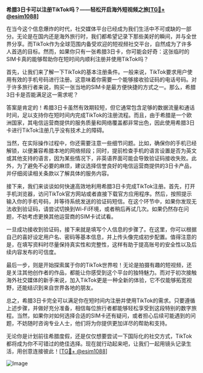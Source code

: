 **希腊3日卡可以注册TikTok吗？——轻松开启海外短视频之旅[[TG💪+ @esim1088](https://t.me/s/esim1088)]**

在当今这个信息爆炸的时代，社交媒体平台已经成为我们生活中不可或缺的一部分。无论是在国内还是海外旅行时，我们都希望记录下那些美好的瞬间，并与全世界分享。而TikTok作为全球范围内备受欢迎的短视频社交平台，自然成为了许多人首选的目标。然而，如果你只有一张希腊3日卡，你可能会好奇：这张临时的SIM卡真的能够帮助你在短时间内顺利注册并使用TikTok吗？

首先，让我们来了解一下TikTok的基本注册条件。一般来说，TikTok要求用户使用有效的手机号码进行注册。这意味着你需要一个能够接收验证码的电话号码。对于许多旅行者来说，购买一张当地的SIM卡是最方便快捷的方式之一。那么，希腊3日卡是否能满足这一需求呢？

答案是肯定的！希腊3日卡虽然有效期较短，但它通常包含足够的数据流量和通话时间，足以支持你在短时间内完成TikTok的注册流程。而且，由于希腊是一个欧洲国家，其电信运营商提供的服务质量和网络覆盖都非常出色，因此使用希腊3日卡进行TikTok注册几乎没有技术上的障碍。

当然，在实际操作过程中，你还需要注意一些细节问题。比如，确保你的手机已经解锁，以便兼容希腊本地的网络频段；同时，提前检查手机的语言设置是否为英文或其他支持的语言，因为某些情况下，非英语界面可能会导致验证码接收失败。此外，为了避免不必要的麻烦，建议选择信誉良好的电信运营商提供的3日卡产品，并仔细阅读相关条款以了解具体的服务内容。

接下来，我们来谈谈如何快速高效地利用希腊3日卡完成TikTok注册。首先，打开手机浏览器，访问TikTok官方网站或者直接下载官方应用程序。然后，按照提示输入你的手机号码，并等待系统发送的验证码短信。在这个环节中，如果你发现无法收到验证码，请尝试切换到Wi-Fi环境，或者稍后再试几次。如果仍然存在问题，不妨考虑更换其他运营商的SIM卡试试看。

一旦成功接收到验证码，接下来就是填写个人信息的步骤了。在这里，你可以根据自己的喜好设定用户名、密码等基本信息，并上传头像完成初步配置。值得注意的是，在填写资料时尽量保持真实性和完整性，这样有助于提高账号的安全性以及后续内容发布的可信度。

最后一步，则是开始探索属于你的TikTok世界啦！无论是拍摄有趣的短视频，还是关注其他创作者的作品，都能让你感受到这个平台的独特魅力。而对于初次接触海外社交媒体的新手来说，加入TikTok更是一种全新的体验，它不仅能够拓宽视野，还能结识到来自世界各地的朋友。

总之，希腊3日卡完全可以满足你在短时间内注册并使用TikTok的需求。只要遵循上述步骤，并做好充分准备，相信每位旅行者都能够轻松享受到这段特别的数字旅程。当然，如果你对如何选择合适的SIM卡还有疑问，或者担心后续可能遇到的问题，不妨随时咨询专业人士，他们将为你提供更加详尽的帮助和支持。

无论你是计划前往希腊度假，还是仅仅想要尝试一下国际化的社交方式，TikTok都将成为你不可错过的绝佳选择。现在就行动起来吧，让我们一起用镜头记录生活，用创意连接彼此！[[TG💪+ @esim1088](https://t.me/s/esim1088)] 

![Image](https://i.postimg.cc/4NQfJmqS/Snipaste-2025-05-13-00-14-12.png)